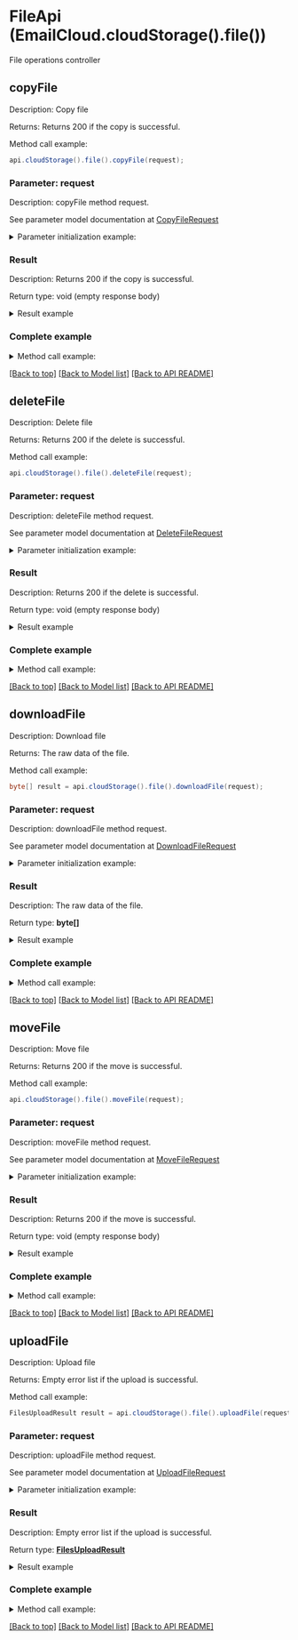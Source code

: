 # FileApi (EmailCloud.cloudStorage().file())

File operations controller

<a name="copyFile"></a>
## copyFile

Description: Copy file

Returns: Returns 200 if the copy is successful.

Method call example:
```java
api.cloudStorage().file().copyFile(request);
```


### Parameter: request

Description: copyFile method request.

See parameter model documentation at [CopyFileRequest](CopyFileRequest.md)

<details>
    <summary>Parameter initialization example:</summary>

```java
CopyFileRequest request = Models.copyFileRequest()
    .srcPath("/storage/path/to/source/file.ext")
    .destPath("/storage/path/to/destination/file.ext")
    .srcStorageName("First Storage")
    .destStorageName("Other Storage")
    .build();
```

</details>

### Result

Description: Returns 200 if the copy is successful.

Return type: void (empty response body)

<details>
    <summary>Result example</summary>

```java
result = ;
```
</details>

### Complete example

<details>
    <summary>Method call example:</summary>

```java
EmailCloud api = new EmailCloud(appKey, appSid);

// Prepare parameters:
CopyFileRequest request = Models.copyFileRequest()
    .srcPath("/storage/path/to/source/file.ext")
    .destPath("/storage/path/to/destination/file.ext")
    .srcStorageName("First Storage")
    .destStorageName("Other Storage")
    .build();

// Call method:
api.cloudStorage().file().copyFile(request);
```

</details>

[[Back to top]](#) [[Back to Model list]](Models.md) [[Back to API README]](README.md)

<a name="deleteFile"></a>
## deleteFile

Description: Delete file

Returns: Returns 200 if the delete is successful.

Method call example:
```java
api.cloudStorage().file().deleteFile(request);
```


### Parameter: request

Description: deleteFile method request.

See parameter model documentation at [DeleteFileRequest](DeleteFileRequest.md)

<details>
    <summary>Parameter initialization example:</summary>

```java
DeleteFileRequest request = Models.deleteFileRequest()
    .path("/storage/path/to/file.ext")
    .storageName("First Storage")
    .build();
```

</details>

### Result

Description: Returns 200 if the delete is successful.

Return type: void (empty response body)

<details>
    <summary>Result example</summary>

```java
result = ;
```
</details>

### Complete example

<details>
    <summary>Method call example:</summary>

```java
EmailCloud api = new EmailCloud(appKey, appSid);

// Prepare parameters:
DeleteFileRequest request = Models.deleteFileRequest()
    .path("/storage/path/to/file.ext")
    .storageName("First Storage")
    .build();

// Call method:
api.cloudStorage().file().deleteFile(request);
```

</details>

[[Back to top]](#) [[Back to Model list]](Models.md) [[Back to API README]](README.md)

<a name="downloadFile"></a>
## downloadFile

Description: Download file

Returns: The raw data of the file.

Method call example:
```java
byte[] result = api.cloudStorage().file().downloadFile(request);
```


### Parameter: request

Description: downloadFile method request.

See parameter model documentation at [DownloadFileRequest](DownloadFileRequest.md)

<details>
    <summary>Parameter initialization example:</summary>

```java
DownloadFileRequest request = Models.downloadFileRequest()
    .path("/storage/path/to/file.ext")
    .storageName("First Storage")
    .build();
```

</details>

### Result

Description: The raw data of the file.

Return type: **byte[]**

<details>
    <summary>Result example</summary>

```java
result = ;
```
</details>

### Complete example

<details>
    <summary>Method call example:</summary>

```java
EmailCloud api = new EmailCloud(appKey, appSid);

// Prepare parameters:
DownloadFileRequest request = Models.downloadFileRequest()
    .path("/storage/path/to/file.ext")
    .storageName("First Storage")
    .build();

// Call method:
byte[] result = api.cloudStorage().file().downloadFile(request);

// Result example:
result = ;
```

</details>

[[Back to top]](#) [[Back to Model list]](Models.md) [[Back to API README]](README.md)

<a name="moveFile"></a>
## moveFile

Description: Move file

Returns: Returns 200 if the move is successful.

Method call example:
```java
api.cloudStorage().file().moveFile(request);
```


### Parameter: request

Description: moveFile method request.

See parameter model documentation at [MoveFileRequest](MoveFileRequest.md)

<details>
    <summary>Parameter initialization example:</summary>

```java
MoveFileRequest request = Models.moveFileRequest()
    .srcPath("/storage/path/to/source/file.ext")
    .destPath("/storage/path/to/destination/file.ext")
    .srcStorageName("First Storage")
    .destStorageName("Other Storage")
    .build();
```

</details>

### Result

Description: Returns 200 if the move is successful.

Return type: void (empty response body)

<details>
    <summary>Result example</summary>

```java
result = ;
```
</details>

### Complete example

<details>
    <summary>Method call example:</summary>

```java
EmailCloud api = new EmailCloud(appKey, appSid);

// Prepare parameters:
MoveFileRequest request = Models.moveFileRequest()
    .srcPath("/storage/path/to/source/file.ext")
    .destPath("/storage/path/to/destination/file.ext")
    .srcStorageName("First Storage")
    .destStorageName("Other Storage")
    .build();

// Call method:
api.cloudStorage().file().moveFile(request);
```

</details>

[[Back to top]](#) [[Back to Model list]](Models.md) [[Back to API README]](README.md)

<a name="uploadFile"></a>
## uploadFile

Description: Upload file

Returns: Empty error list if the upload is successful.

Method call example:
```java
FilesUploadResult result = api.cloudStorage().file().uploadFile(request);
```


### Parameter: request

Description: uploadFile method request.

See parameter model documentation at [UploadFileRequest](UploadFileRequest.md)

<details>
    <summary>Parameter initialization example:</summary>

```java
UploadFileRequest request = Models.uploadFileRequest()
    .path("/storage/path/to/file.ext")
    .file(IOUtils.toByteArray(new FileInputStream("/local/file/system/path/to/file.ext")))
    .storageName("First Storage")
    .build();
```

</details>

### Result

Description: Empty error list if the upload is successful.

Return type: [**FilesUploadResult**](FilesUploadResult.md)

<details>
    <summary>Result example</summary>

```java
result = ;
```
</details>

### Complete example

<details>
    <summary>Method call example:</summary>

```java
EmailCloud api = new EmailCloud(appKey, appSid);

// Prepare parameters:
UploadFileRequest request = Models.uploadFileRequest()
    .path("/storage/path/to/file.ext")
    .file(IOUtils.toByteArray(new FileInputStream("/local/file/system/path/to/file.ext")))
    .storageName("First Storage")
    .build();

// Call method:
FilesUploadResult result = api.cloudStorage().file().uploadFile(request);

// Result example:
result = ;
```

</details>

[[Back to top]](#) [[Back to Model list]](Models.md) [[Back to API README]](README.md)

